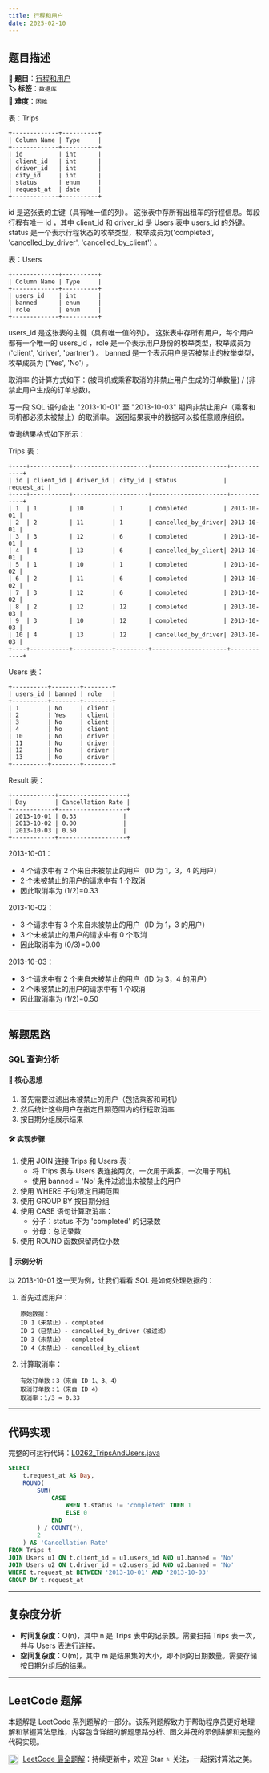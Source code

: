 ```yaml
---
title: 行程和用户
date: 2025-02-10
---
```


## 题目描述

**🔗 题目**：[行程和用户](https://leetcode.cn/problems/trips-and-users/)  
**🏷️ 标签**：`数据库`  
**🔴 难度**：`困难`  

表：Trips

```
+-------------+----------+
| Column Name | Type     |
+-------------+----------+
| id          | int      |
| client_id   | int      |
| driver_id   | int      |
| city_id     | int      |
| status      | enum     |
| request_at  | date     |     
+-------------+----------+
```

id 是这张表的主键（具有唯一值的列）。
这张表中存所有出租车的行程信息。每段行程有唯一 id ，其中 client_id 和 driver_id 是 Users 表中 users_id 的外键。
status 是一个表示行程状态的枚举类型，枚举成员为('completed', 'cancelled_by_driver', 'cancelled_by_client') 。

表：Users

```
+-------------+----------+
| Column Name | Type     |
+-------------+----------+
| users_id    | int      |
| banned      | enum     |
| role        | enum     |
+-------------+----------+
```

users_id 是这张表的主键（具有唯一值的列）。
这张表中存所有用户，每个用户都有一个唯一的 users_id ，role 是一个表示用户身份的枚举类型，枚举成员为 ('client', 'driver', 'partner') 。
banned 是一个表示用户是否被禁止的枚举类型，枚举成员为 ('Yes', 'No') 。

取消率 的计算方式如下：(被司机或乘客取消的非禁止用户生成的订单数量) / (非禁止用户生成的订单总数)。

写一段 SQL 语句查出 "2013-10-01" 至 "2013-10-03" 期间非禁止用户（乘客和司机都必须未被禁止）的取消率。
返回结果表中的数据可以按任意顺序组织。

查询结果格式如下所示：

Trips 表：
```
+----+-----------+-----------+---------+---------------------+------------+
| id | client_id | driver_id | city_id | status             | request_at |
+----+-----------+-----------+---------+---------------------+------------+
| 1  | 1         | 10        | 1       | completed          | 2013-10-01 |
| 2  | 2         | 11        | 1       | cancelled_by_driver| 2013-10-01 |
| 3  | 3         | 12        | 6       | completed          | 2013-10-01 |
| 4  | 4         | 13        | 6       | cancelled_by_client| 2013-10-01 |
| 5  | 1         | 10        | 1       | completed          | 2013-10-02 |
| 6  | 2         | 11        | 6       | completed          | 2013-10-02 |
| 7  | 3         | 12        | 6       | completed          | 2013-10-02 |
| 8  | 2         | 12        | 12      | completed          | 2013-10-03 |
| 9  | 3         | 10        | 12      | completed          | 2013-10-03 |
| 10 | 4         | 13        | 12      | cancelled_by_driver| 2013-10-03 |
+----+-----------+-----------+---------+---------------------+------------+
```

Users 表：
```
+----------+--------+--------+
| users_id | banned | role   |
+----------+--------+--------+
| 1        | No     | client |
| 2        | Yes    | client |
| 3        | No     | client |
| 4        | No     | client |
| 10       | No     | driver |
| 11       | No     | driver |
| 12       | No     | driver |
| 13       | No     | driver |
+----------+--------+--------+
```

Result 表：
```
+------------+-------------------+
| Day        | Cancellation Rate |
+------------+-------------------+
| 2013-10-01 | 0.33             |
| 2013-10-02 | 0.00             |
| 2013-10-03 | 0.50             |
+------------+-------------------+
```

2013-10-01：
- 4 个请求中有 2 个来自未被禁止的用户（ID 为 1，3，4 的用户）
- 2 个未被禁止的用户的请求中有 1 个取消
- 因此取消率为 (1/2)=0.33

2013-10-02：
- 3 个请求中有 3 个来自未被禁止的用户（ID 为 1，3 的用户）
- 3 个未被禁止的用户的请求中有 0 个取消
- 因此取消率为 (0/3)=0.00

2013-10-03：
- 3 个请求中有 2 个来自未被禁止的用户（ID 为 3，4 的用户）
- 2 个未被禁止的用户的请求中有 1 个取消
- 因此取消率为 (1/2)=0.50

---

## 解题思路
### SQL 查询分析

#### 📝 核心思想
1. 首先需要过滤出未被禁止的用户（包括乘客和司机）
2. 然后统计这些用户在指定日期范围内的行程取消率
3. 按日期分组展示结果

#### 🛠️ 实现步骤
1. 使用 JOIN 连接 Trips 和 Users 表：
   - 将 Trips 表与 Users 表连接两次，一次用于乘客，一次用于司机
   - 使用 banned = 'No' 条件过滤出未被禁止的用户
2. 使用 WHERE 子句限定日期范围
3. 使用 GROUP BY 按日期分组
4. 使用 CASE 语句计算取消率：
   - 分子：status 不为 'completed' 的记录数
   - 分母：总记录数
5. 使用 ROUND 函数保留两位小数

#### 🧩 示例分析
以 2013-10-01 这一天为例，让我们看看 SQL 是如何处理数据的：

1. 首先过滤用户：
   ```
   原始数据：
   ID 1（未禁止）- completed
   ID 2（已禁止）- cancelled_by_driver（被过滤）
   ID 3（未禁止）- completed
   ID 4（未禁止）- cancelled_by_client
   ```

2. 计算取消率：
   ```
   有效订单数：3（来自 ID 1、3、4）
   取消订单数：1（来自 ID 4）
   取消率：1/3 ≈ 0.33
   ```

---

## 代码实现

完整的可运行代码：[L0262_TripsAndUsers.java](../src/main/java/L0262_TripsAndUsers.java)

```sql
SELECT 
    t.request_at AS Day,
    ROUND(
        SUM(
            CASE 
                WHEN t.status != 'completed' THEN 1 
                ELSE 0 
            END
        ) / COUNT(*),
        2
    ) AS 'Cancellation Rate'
FROM Trips t
JOIN Users u1 ON t.client_id = u1.users_id AND u1.banned = 'No'
JOIN Users u2 ON t.driver_id = u2.users_id AND u2.banned = 'No'
WHERE t.request_at BETWEEN '2013-10-01' AND '2013-10-03'
GROUP BY t.request_at
```

---

## 复杂度分析

- **时间复杂度**：O(n)，其中 n 是 Trips 表中的记录数。需要扫描 Trips 表一次，并与 Users 表进行连接。
- **空间复杂度**：O(m)，其中 m 是结果集的大小，即不同的日期数量。需要存储按日期分组后的结果。

---

## LeetCode 题解
     
本题解是 LeetCode 系列题解的一部分。该系列题解致力于帮助程序员更好地理解和掌握算法思维，内容包含详细的解题思路分析、图文并茂的示例讲解和完整的代码实现。
     
<img src="https://github.githubassets.com/images/modules/logos_page/GitHub-Mark.png" alt="GitHub" width="20" style="vertical-align: middle; margin-right: 5px"> [LeetCode 最全题解](https://github.com/LjyYano/LeetCode)：持续更新中，欢迎 Star ⭐️ 关注，一起探讨算法之美。 